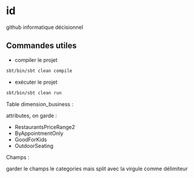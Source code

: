 # id
github informatique décisionnel


## Commandes utiles 

- compiler le projet

```sh
sbt/bin/sbt clean compile
```

- exécuter le projet 
```sh
sbt/bin/sbt clean run
```

Table dimension_business :

attributes, on garde :

- RestaurantsPriceRange2
- ByAppointmentOnly
- GoodForKids
- OutdoorSeating

Champs : 

garder le champs le categories mais split avec la virgule comme délimiteur
